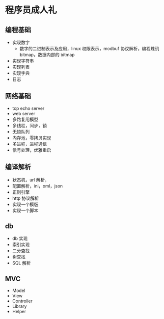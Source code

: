 # 程序员成人礼

## 编程基础

- 实现数字
    - 数字的二进制表示及应用，linux 权限表示，modbuf 协议解析，编程珠玑 bitmap，数据内部的 bitmap
- 实现字符串
- 实现列表
- 实现字典
- 日志

## 网络基础

- tcp echo server
- web server
- 多路复用模型
- 多线程，同步，锁
- 无锁队列
- 内存池，零拷贝实现
- 多进程，进程通信
- 信号处理，优雅重启

## 编译解析
- 状态机，url 解析，
- 配置解析，ini，xml，json
- 正则引擎
- http 协议解析
- 实现一个模版
- 实现一个脚本

## db

- db 实现
- 索引实现
- 二分查找
- 树查找
- SQL 解析

## MVC

- Model
- View
- Controller
- Library
- Helper

